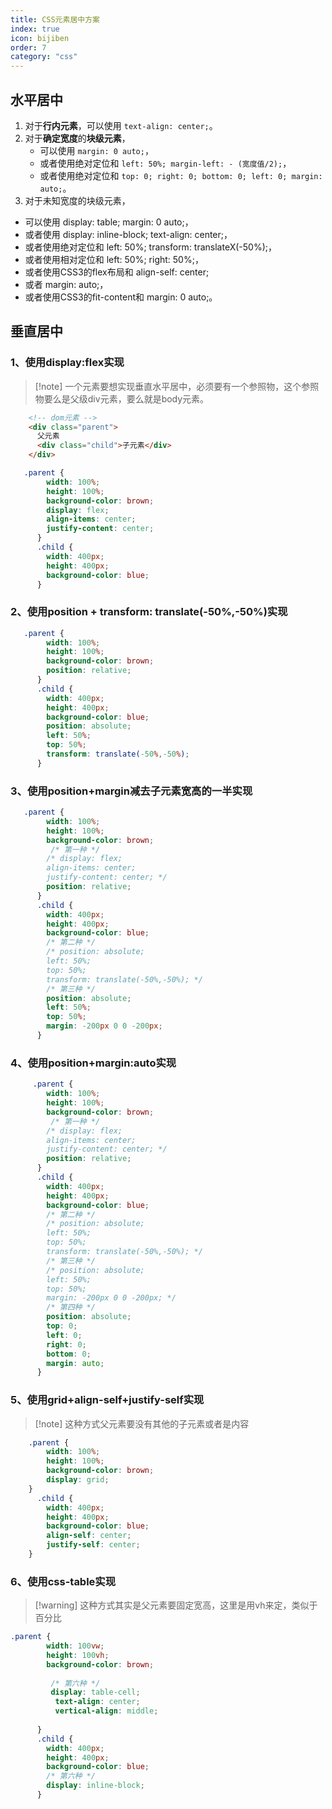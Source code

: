 ```yaml
---
title: CSS元素居中方案
index: true
icon: bijiben
order: 7
category: "css"
---
```

## 水平居中
1. 对于**行内元素**，可以使用 `text-align: center;`。
2. 对于**确定宽度**的**块级元素**，
	- 可以使用 `margin: 0 auto;`，
	- 或者使用绝对定位和 `left: 50%; margin-left: - (宽度值/2);`，
	- 或者使用绝对定位和 `top: 0; right: 0; bottom: 0; left: 0; margin: auto;`。
3. 对于未知宽度的块级元素，
- 可以使用 display: table; margin: 0 auto;，
- 或者使用 display: inline-block; text-align: center;，
- 或者使用绝对定位和 left: 50%; transform: translateX(-50%);，
- 或者使用相对定位和 left: 50%; right: 50%;，
- 或者使用CSS3的flex布局和 align-self: center;
- 或者 margin: auto;，
- 或者使用CSS3的fit-content和 margin: 0 auto;。

## 垂直居中

### 1、使用display:flex实现

>[!note] 一个元素要想实现垂直水平居中，必须要有一个参照物，这个参照物要么是父级div元素，要么就是body元素。


```html
    <!-- dom元素 -->
    <div class="parent">
      父元素
      <div class="child">子元素</div>
    </div>
```

```css
   .parent {
        width: 100%;
        height: 100%;
        background-color: brown;
        display: flex;
        align-items: center;
        justify-content: center;
      }
      .child {
        width: 400px;
        height: 400px;
        background-color: blue;
      }
```

### 2、使用position + transform: translate(-50%,-50%)实现

```css
   .parent {
        width: 100%;
        height: 100%;
        background-color: brown;
        position: relative;
      }
      .child {
        width: 400px;
        height: 400px;
        background-color: blue;
        position: absolute;
        left: 50%;
        top: 50%;
        transform: translate(-50%,-50%);
      }
```


### 3、使用position+margin减去子元素宽高的一半实现

```css
   .parent {
        width: 100%;
        height: 100%;
        background-color: brown;
         /* 第一种 */
        /* display: flex;
        align-items: center;
        justify-content: center; */
        position: relative;
      }
      .child {
        width: 400px;
        height: 400px;
        background-color: blue; 
        /* 第二种 */
        /* position: absolute; 
        left: 50%;
        top: 50%;
        transform: translate(-50%,-50%); */
        /* 第三种 */
        position: absolute;
        left: 50%;
        top: 50%;
        margin: -200px 0 0 -200px;
      }
```


### 4、使用position+margin:auto实现

```css
     .parent {
        width: 100%;
        height: 100%;
        background-color: brown;
         /* 第一种 */
        /* display: flex;
        align-items: center;
        justify-content: center; */
        position: relative;
      }
      .child {
        width: 400px;
        height: 400px;
        background-color: blue; 
        /* 第二种 */
        /* position: absolute; 
        left: 50%;
        top: 50%;
        transform: translate(-50%,-50%); */
        /* 第三种 */
        /* position: absolute;
        left: 50%;
        top: 50%;
        margin: -200px 0 0 -200px; */
        /* 第四种 */
        position: absolute;
        top: 0;
        left: 0;
        right: 0;
        bottom: 0;
        margin: auto;
      }
```

### 5、使用grid+align-self+justify-self实现

>[!note] 这种方式父元素要没有其他的子元素或者是内容

```css
	.parent {
        width: 100%;
        height: 100%;
        background-color: brown;
        display: grid;
    }
      .child {
        width: 400px;
        height: 400px;
        background-color: blue; 
        align-self: center;
        justify-self: center;
    }
```


### 6、使用css-table实现

>[!warning] 这种方式其实是父元素要固定宽高，这里是用vh来定，类似于百分比

```css
.parent {
        width: 100vw;
        height: 100vh;
        background-color: brown;
   
         /* 第六种 */
         display: table-cell;
          text-align: center;
          vertical-align: middle;
 
      }
      .child {
        width: 400px;
        height: 400px;
        background-color: blue; 
        /* 第六种 */
        display: inline-block;
      }
```


